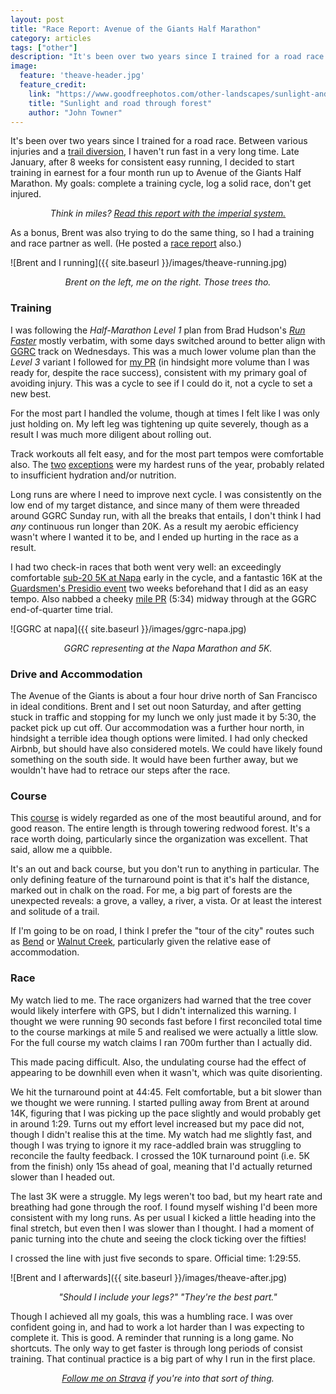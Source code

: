 ```yaml
---
layout: post
title: "Race Report: Avenue of the Giants Half Marathon"
category: articles
tags: ["other"]
description: "It's been over two years since I trained for a road race. Between various injuries and a trail diversion, I haven't run fast in a very long time."
image:
  feature: 'theave-header.jpg'
  feature_credit:
    link: "https://www.goodfreephotos.com/other-landscapes/sunlight-and-road-through-the-forest.jpg.php"
    title: "Sunlight and road through forest"
    author: "John Towner"
---
```


It's been over two years since I trained for a road race. Between various
injuries and a [trail
diversion](/articles/race-report-north-face-50-mile.html), I haven't run fast
in a very long time.  Late January, after 8 weeks for consistent easy running,
I decided to start training in earnest for a four month run up to Avenue of the
Giants Half Marathon. My goals: complete a training cycle, log a solid race,
don't get injured.

<center><em>
<span data-alt="Think in kays?">Think in miles?</span> <a data-alt-href="?" href="?imperial=true">Read this report with the <span data-alt="metric">imperial</span> system.</a>
</em></center>

<p />

As a bonus, Brent was also trying to do the same thing, so I had a training and
race partner as well. (He posted a [race report](https://brentnowak.net/2018/05/07/race-report-avenue-of-the-giants-half-marathon/) also.)

![Brent and I running]({{ site.baseurl }}/images/theave-running.jpg)
<center><em>Brent on the left, me on the right. Those trees tho.</em></center>

<p />

### Training

I was following the _Half-Marathon Level 1_ plan from Brad Hudson's [_Run
Faster_](https://www.amazon.com/dp/B001ANYD3Q/) mostly verbatim, with some days
switched around to better align with [GGRC](http://goldengaterunningclub.org/)
track on Wednesdays. This was a much lower volume plan than the _Level 3_
variant I followed for [my PR](/articles//race-report-walnut-creek-half.html)
(in hindsight more volume than I was ready for, despite the race success),
consistent with my primary goal of avoiding injury. This was a cycle to see if
I could do it, not a cycle to set a new best.

For the most part I handled the volume, though at times I felt like I was only
just holding on. My left leg was tightening up quite severely, though as a
result I was much more diligent about rolling out.

Track workouts all felt easy, and for the most part tempos were comfortable
also. The [two](https://www.strava.com/activities/1456577035/overview) [exceptions](https://www.strava.com/activities/1495036189/overview) were my hardest runs of the year, probably related to
insufficient hydration and/or nutrition.

Long runs are where I need to improve next cycle. I was consistently on the low
end of my target distance, and since many of them were threaded around GGRC
Sunday run, with all the breaks that entails, I don't think I had _any_
continuous run longer than 20K. As a result my aerobic efficiency wasn't where
I wanted it to be, and I ended up hurting in the race as a result.

I had two check-in races that both went very well: an exceedingly comfortable
[sub-20 5K at Napa](https://www.strava.com/activities/1436221460) early in the cycle, and a fantastic <span
data-alt="10mi">16K</span> at the [Guardsmen's Presidio event](https://www.strava.com/activities/1525946687/overview) two weeks
beforehand that I did as an easy tempo. Also nabbed a cheeky [mile PR](https://www.strava.com/activities/1477373729/overview) (5:34)
midway through at the GGRC end-of-quarter time trial.

![GGRC at napa]({{ site.baseurl }}/images/ggrc-napa.jpg)
<center><em>GGRC representing at the Napa Marathon and 5K.</em></center>

<p />

### Drive and Accommodation

The Avenue of the Giants is about a four hour drive north of San Francisco in
ideal conditions.  Brent and I set out noon Saturday, and after getting stuck
in traffic and stopping for my lunch we only just made it by 5:30, the packet
pick up cut off. Our accommodation was a further hour north, in hindsight a
terrible idea though options were limited. I had only checked Airbnb, but
should have also considered motels. We could have likely found something on the
south side. It would have been further away, but we wouldn't have had to
retrace our steps after the race.

### Course

This [course](https://www.strava.com/activities/1554214051/overview) is widely
regarded as one of the most beautiful around, and for good reason. The entire
length is through towering redwood forest. It's a race worth doing,
particularly since the organization was excellent. That said, allow me a
quibble.

It's an out and back course, but you don't run to anything in particular. The
only defining feature of the turnaround point is that it's half the distance,
marked out in chalk on the road. For me, a big part of forests are the
unexpected reveals: a grove, a valley, a river, a vista. Or at least the
interest and solitude of a trail.

If I'm going to be on road, I think I prefer the "tour of the city" routes such
as [Bend](/articles/race-report-bend-half.html) or [Walnut
Creek](/articles/race-report-walnut-creek-half.html), particularly given the
relative ease of accommodation.

### Race

My watch lied to me. The race organizers had warned that the tree cover would
likely interfere with GPS, but I didn't internalized this warning. I thought we
were running 90 seconds fast before I first reconciled total time to the course
markings at mile 5 and realised we were actually a little slow. For the full
course my watch claims I ran <span data-alt="half a mile">700m</span> further than I actually did.

This made pacing difficult. Also, the undulating course had the effect of
appearing to be downhill even when it wasn't, which was quite disorienting.

We hit the turnaround point at 44:45. Felt comfortable, but a bit slower than
we thought we were running. I started pulling away from Brent at around <span data-alt="mile 9">14K</span>,
figuring that I was picking up the pace slightly and would probably get in
around 1:29. Turns out my effort level increased but my pace did not, though I didn't realise this at the time. My
watch had me slightly fast, and though I was trying to ignore it my race-addled
brain was struggling to reconcile the faulty feedback. I crossed the 10K
turnaround point (i.e. 5K from the finish) only 15s ahead of goal, meaning that
I'd actually returned slower than I headed out.

The last <span data-alt="two miles">3K</span> were a struggle. My legs weren't
too bad, but my heart rate and breathing had gone through the roof. I found
myself wishing I'd been more consistent with my long runs. As per usual I
kicked a little heading into the final stretch, but even then I was slower than
I thought. I had a moment of panic turning into the chute and seeing the clock
ticking over the fifties!

I crossed the line with just five seconds to spare. Official time: 1:29:55.

![Brent and I afterwards]({{ site.baseurl }}/images/theave-after.jpg)
<center><em>"Should I include your legs?" "They're the best part."</em></center>

<p />

Though I achieved all my goals, this was a humbling race. I was over confident
going in, and had to work a lot harder than I was expecting to complete it.
This is good. A reminder that running is a long game. No shortcuts. The only
way to get faster is through long periods of consist training. That continual
practice is a big part of why I run in the first place.

<center><em><a href="https://www.strava.com/athletes/276401">Follow me on Strava</a> if you're into that sort of thing.</em></center>

